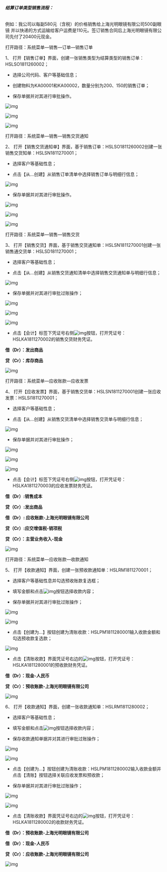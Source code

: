###### **结算订单类型销售流程：**

例如：我公司以每副580元（含税）的价格销售给上海光明眼镜有限公司500副眼镜 并以快递的方式运输给客户运费是110元。签订销售合同后上海光明眼镜有限公司先付了20400元现金。

打开路径：系统菜单—销售—订单—销售订单

1、 打开【销售订单】界面，创建一张销售类型为结算类型的销售订单：HSLSO1811260002；

- 选择公司代码、客户等基础信息；

- 创建物料为KA00001和KA00002，数量分别为200、150的销售订单；

- 保存单据并对其进行审批操作。

![img](images/yw2.1.1.png) 

![img](images/yw2.1.2.png) 

![img](images/yw2.1.3.png) 

打开路径：系统菜单—销售—销售交货通知

2、 打开【销售交货通知单】界面，基于销售订单：HSLSO1811260002创建一张销售交货知单：HSLSN1811270001；

- 选择客户等基础性息；

- 点击【从…创建】从销售订单清单中选择销售订单与明细行信息；

![img](images/yw2.1.4.png) 

- 保存单据并对其进行审批操作。

![img](images/yw2.1.5.png) 

![img](images/yw2.1.6.png) 

![img](images/yw2.1.7.png) 

打开路径：系统菜单—销售—销售交货

3、 打开【销售交货】界面，基于销售交货通知单：HSLSN1811270001创建一张销售通交货单：HSLSD1811270001；

- 选择客户等基础性息；

- 点击【从…创建】从销售交货通知清单中选择销售交货通知单与明细行信息；

![img](images/yw2.1.8.png) 

- 保存单据并对其进行审批过账操作；

![img](images/yw2.1.9.png) 

![img](images/yw2.1.10.png) 

![img](images/yw2.1.11.png) 

- 点击【会计】标签下凭证号右侧![img](images/yw2.1.12.png)按钮，打开凭证号：HSLKA1811270002的销售交货财务凭证。

**借（Dr）：发出商品**

**贷（Cr）：库存商品**

![img](images/yw2.1.13.png) 

打开路径：系统菜单—应收账款—应收发票

4、 打开【应收发票】界面，基于销售交货单：HSLSN1811270001创建一张应收发票：HSLSI1811270001；

- 选择客户等基础性息；

- 点击【从…创建】从销售交货清单中选择销售交货单与明细行信息；

![img](images/yw2.1.14.png) 

- 保存单据并对其进行审批操作；

![img](images/yw2.1.15.png) 

![img](images/yw2.1.16.png) 

![img](images/yw2.1.17.png) 

- 点击【会计】标签下凭证号右侧![img](images/yw2.1.18.png)按钮，打开凭证号：HSLKA1811270003的应收发票财务凭证。

**借（Dr）:销售成本** 

**贷（Cr）:发出商品**

**借（Dr）: 应收账款-上海光明眼镜有限公司**

**贷（Cr）:应交增值税-销项税**

**贷（Cr）：主营业务收入-现金**

![img](images/yw2.1.19.png) 

打开路径：系统菜单—应收账款—收款通知

5、 打开【收款通知】界面，创建一张预收款通知单：HSLRM1811270001；

- 选择客户等基础性息并勾选预收账款复选框；

- 填写金额和点击![img](images/yw2.1.20.png)按钮选择收款内容；

- 保存单据并对其进行审批过账操作；

![img](images/yw2.1.21.png) 

![img](images/yw2.1.22.png) 

- 点击【创建为…】按钮创建为清账收款：HSLPM1811280001输入收款金额和勾选预收款复选款；

![img](images/yw2.1.23.png) 

- 点击【清账收款】界面凭证号右边的![img](images/yw2.1.24.png)按钮，打开凭证号：HSLKA1811280001的预收款财务凭证。

**借（Dr）：现金-人民币**

**贷（Cr）：预收账款-上海光明眼镜有限公司**

![img](images/yw2.1.25.png) 

6、 打开【收款通知】界面，创建一张收款通知单：HSLRM1811280002；

- 选择客户等基础性息；

- 填写金额和点击![img](images/yw2.1.26.png)按钮选择收款内容；

- 保存收款通知单据并对其进行审批过账操作；

![img](images/yw2.1.27.png) 

![img](images/yw2.1.28.png) 

- 点击【创建为…】按钮创建为清账收款：HSLPM1811280002输入收款金额并点击【清账】按钮选择关联应收发票和预收款；

- 保存单据并对其进行审批过账操作；

![img](images/yw2.1.29.png) 

![img](images/yw2.1.30.png) 

- 点击【清账收款】界面凭证号右边的![img](images/yw2.1.31.png)按钮，打开凭证号：HSLKA1811280002的收款财务凭证。

**借（Dr）：预收账款-上海光明眼镜有限公司**

**借（Dr）：现金-人民币**

**贷（Cr）：应收账款-上海光明眼镜有限公司**

![img](images/yw2.1.32.png)
